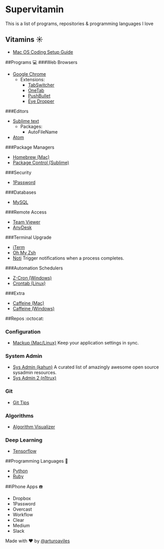 # Supervitamin
This is a list of programs, repositories & programming languages I love

## Vitamins :sunny:
- [Mac OS Coding Setup Guide](http://sourabhbajaj.com/mac-setup/index.html)

##Programs :computer:
###Web Browsers
- [Google Chrome](https://www.google.com/chrome/)
  - Extensions:
    - [TabSwitcher](https://chrome.google.com/webstore/detail/tabswitcher/dnnmaaanhggngdohooaogfcnokngjcbc)
    - [OneTab](https://chrome.google.com/webstore/detail/onetab/chphlpgkkbolifaimnlloiipkdnihall)
    - [PushBullet](https://chrome.google.com/webstore/detail/pushbullet/chlffgpmiacpedhhbkiomidkjlcfhogd?hl=en)
    - [Eye Dropper](https://chrome.google.com/webstore/detail/eye-dropper/hmdcmlfkchdmnmnmheododdhjedfccka?hl=en)
    
###Editors
- [Sublime text](https://www.sublimetext.com/)
  - Packages:
    - AutoFileName
- [Atom](https://atom.io/)

###Package Managers
- [Homebrew (Mac)](http://brew.sh/)
- [Package Control (Sublime)](https://packagecontrol.io/)

###Security
- [1Password](https://1password.com/)

###Databases
- [MySQL](https://www.mysql.com/)

###Remote Access
- [Team Viewer](https://www.teamviewer.com)
- [AnyDesk](http://anydesk.com/remote-desktop) 

###Terminal Upgrade
- [iTerm](https://www.iterm2.com/)
- [Oh My Zsh](http://ohmyz.sh/)
- [Noti](https://github.com/variadico/noti) Trigger notifications when a process completes.

###Automation Schedulers
- [Z-Cron (Windows)](http://www.z-cron.com/)
- [Crontab (Linux)](https://help.ubuntu.com/community/CronHowto#Introduction)

###Extra 
- [Caffeine (Mac)](http://lightheadsw.com/caffeine/)
- [Caffeine (Windows)](http://www.zhornsoftware.co.uk/caffeine/)

##Repos :octocat:
### Configuration
- [Mackup (Mac/Linux)](https://github.com/lra/mackup) Keep your application settings in sync.

### System Admin
- [Sys Admin (kahun)](https://github.com/kahun/awesome-sysadmin) A curated list of amazingly awesome open source sysadmin resources.
- [Sys Admin 2 (n1trux)](https://github.com/n1trux/awesome-sysadmin)

### Git
- [Git Tips](https://github.com/git-tips/tips) 

### Algorithms
- [Algorithm Visualizer](https://github.com/parkjs814/AlgorithmVisualizer)

### Deep Learning
- [Tensorflow](https://github.com/tensorflow/tensorflow)

##Programming Languages :rocket:
- [Python](https://www.python.org/)
- [Ruby](https://www.ruby-lang.org)

##iPhone Apps :phone:
- Dropbox
- 1Password
- Overcast
- Workflow
- Clear
- Medium
- Slack


Made with :heart: by [@arturoaviles](https://arturoaviles.github.io/)
